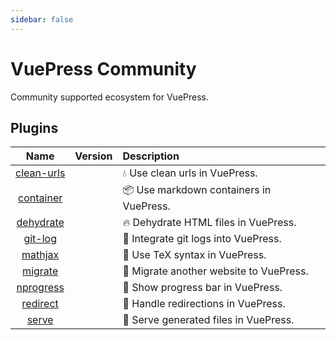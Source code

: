 ```yaml
---
sidebar: false
---
```


# VuePress Community

Community supported ecosystem for VuePress.

## Plugins

| Name | Version | Description |
|:-:|:-:|:- |
| [clean-urls](./plugins/clean-urls.md) | <NpmLink pkg="vuepress-plugin-clean-urls"/> | :droplet: Use clean urls in VuePress. |
| [container](./plugins/container.md) | <NpmLink pkg="vuepress-plugin-container"/> | :package: Use markdown containers in VuePress. |
| [dehydrate](./plugins/dehydrate.md) | <NpmLink pkg="vuepress-plugin-dehydrate"/> | :fire: Dehydrate HTML files in VuePress. |
| [git-log](./plugins/git-log.md) | <NpmLink pkg="vuepress-plugin-git-log"/> | :floppy_disk: Integrate git logs into VuePress. |
| [mathjax](./plugins/mathjax.md) | <NpmLink pkg="vuepress-plugin-mathjax"/> | :page_with_curl: Use TeX syntax in VuePress. |
| [migrate](./plugins/migrate.md) | <NpmLink pkg="vuepress-plugin-migrate"/> | :paw_prints: Migrate another website to VuePress. |
| [nprogress](./plugins/nprogress.md) | <NpmLink pkg="vuepress-plugin-nprogress"/> | :running: Show progress bar in VuePress. |
| [redirect](./plugins/redirect.md) | <NpmLink pkg="vuepress-plugin-redirect"/> | :traffic_light: Handle redirections in VuePress. |
| [serve](./plugins/serve.md) | <NpmLink pkg="vuepress-plugin-serve"/> | :key: Serve generated files in VuePress. |
